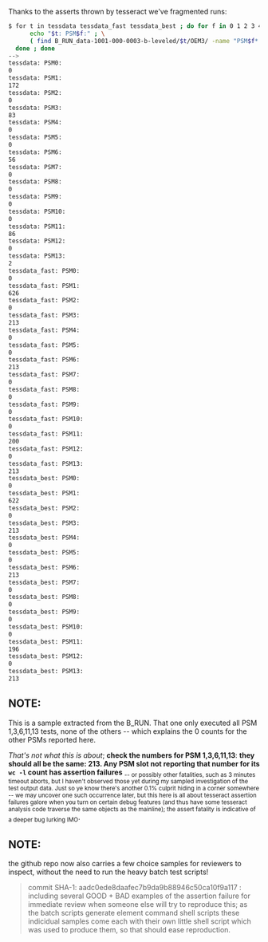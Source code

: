 
Thanks to the asserts thrown by tesseract we've fragmented runs:


```sh
$ for t in tessdata tessdata_fast tessdata_best ; do for f in 0 1 2 3 4 5 6 7 8 9 10 11 12 13 ; do \
      echo "$t: PSM$f:" ; \
      ( find B_RUN_data-1001-000-0003-b-leveled/$t/OEM3/ -name "PSM$f*.tif" | wc -l ) ; \
  done ; done
-->
tessdata: PSM0:
0
tessdata: PSM1:
172
tessdata: PSM2:
0
tessdata: PSM3:
83
tessdata: PSM4:
0
tessdata: PSM5:
0
tessdata: PSM6:
56
tessdata: PSM7:
0
tessdata: PSM8:
0
tessdata: PSM9:
0
tessdata: PSM10:
0
tessdata: PSM11:
86
tessdata: PSM12:
0
tessdata: PSM13:
2
tessdata_fast: PSM0:
0
tessdata_fast: PSM1:
626
tessdata_fast: PSM2:
0
tessdata_fast: PSM3:
213
tessdata_fast: PSM4:
0
tessdata_fast: PSM5:
0
tessdata_fast: PSM6:
213
tessdata_fast: PSM7:
0
tessdata_fast: PSM8:
0
tessdata_fast: PSM9:
0
tessdata_fast: PSM10:
0
tessdata_fast: PSM11:
200
tessdata_fast: PSM12:
0
tessdata_fast: PSM13:
213
tessdata_best: PSM0:
0
tessdata_best: PSM1:
622
tessdata_best: PSM2:
0
tessdata_best: PSM3:
213
tessdata_best: PSM4:
0
tessdata_best: PSM5:
0
tessdata_best: PSM6:
213
tessdata_best: PSM7:
0
tessdata_best: PSM8:
0
tessdata_best: PSM9:
0
tessdata_best: PSM10:
0
tessdata_best: PSM11:
196
tessdata_best: PSM12:
0
tessdata_best: PSM13:
213
```



## NOTE: 

This is a sample extracted from the B_RUN. That one only executed all PSM 1,3,6,11,13 tests, none of the others -- which explains the 0 counts for the other PSMs reported here. 

_That's not what this is about_; **check the numbers for PSM 1,3,6,11,13**: **they should all be the same: 213. Any PSM slot not reporting that number for its `wc -l` count has assertion failures**
<sub>-- or possibly other fatalities, such as 3 minutes timeout aborts, but I haven't observed those yet during my sampled investigation of the test output data. Just so ye know there's another 0.1% culprit hiding in a corner somewhere -- we may uncover one such occurrence later, but this here is all about tesseract assertion failures galore when you turn on certain debug features (and thus have some tesseract analysis code traverse the same objects as the mainline); the assert fatality is indicative of a deeper bug lurking IMO</sub>.



## NOTE: 

the github repo now also carries a few choice samples for reviewers to inspect, without the need to run the heavy batch test scripts!

> commit SHA-1: aadc0ede8daafec7b9da9b88946c50ca10f9a117 : including several GOOD + BAD examples of the assertion failure for immediate review when someone else will try to reproduce this; as the batch scripts generate element command shell scripts these indicidual samples come each with their own little shell script which was used to produce them, so that should ease reproduction.



